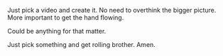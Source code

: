 Just pick a video and create it. No need to overthink the bigger picture. More important to get the hand flowing.

Could be anything for that matter.

Just pick something and get rolling brother. Amen.